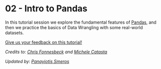 # 02 - Intro to Pandas

In this tutorial session we explore the fundamental features of [Pandas](http://pandas.pydata.org/), and then we practice the basics of Data Wrangling with some real-world datasets.

[Give us your feedback on this tutorial!](https://docs.google.com/forms/d/e/1FAIpQLSdkE0HSMVsWD03h3Lr9pYhh5i6U5tXBDfdATwcCgaYYs2spBA/viewform)

*Credits to: [Chris Fonnesbeck](https://github.com/fonnesbeck)  and [Michele Catasta](https://github.com/pirroh)*

*Updated by: [Panayiotis Smeros](https://github.com/psmeros)*
